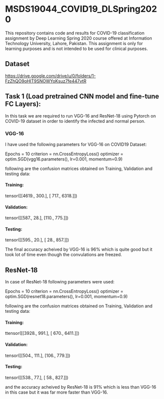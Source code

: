 # MSDS19044_COVID19_DLSpring2020
This repository contains code and results for COVID-19 classification assignment by Deep Learning Spring 2020 course offered at Information Technology University, Lahore, Pakistan. This assignment is only for learning purposes and is not intended to be used for clinical purposes.
## Dataset
https://drive.google.com/drive/u/0/folders/1-FzZhQO9oHIT9SNOWYoKsuz7fe447vtR

## Task 1 (Load pretrained CNN model and fine-tune FC Layers):
In this task we are required to run VGG-16 and ResNet-18 using Pytorch on COVID-19 dataset in order to identify the infected and normal person.
### VGG-16
I have used the following parameters for VGG-16 on COVID19 Dataset:

Epochs = 10
criterion = nn.CrossEntropyLoss()
optimizer = optim.SGD(vgg16.parameters(), lr=0.001, momentum=0.9)

following are the confusion matrices obtained on Training, Validation and testing data:
#### Training:
tensor([[4619.,  300.],
        [ 717., 6318.]])
#### Validation:
tensor([[587.,  28.],
        [110., 775.]])
#### Testing:
tensor([[595.,  20.],
        [ 28., 857.]])

The final accuracy acheived by VGG-16 is 96% which is quite good but it took lot of time even though the convulations are freezed.

## ResNet-18
In case of ResNet-18 following parameters were used:

Epochs = 10
criterion = nn.CrossEntropyLoss()
optimizer = optim.SGD(resnet18.parameters(), lr=0.001, momentum=0.9)

following are the confusion matrices obtained on Training, Validation and testing data:
#### Training:
ttensor([[3928.,  991.],
        [ 670., 6411.]])

#### Validation:
tensor([[504., 111.],
        [106., 779.]])

#### Testing:
tensor([[538.,  77.],
        [ 58., 827.]])

and the accuracy acheived by ResNet-18 is 91% which is less than VGG-16 in this case but it was far more faster than VGG-16.
